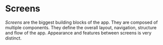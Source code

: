 # Screens

*Screens* are the biggest building blocks of the app.
They are composed of multiple components.
They define the overall layout, navigation, structure and flow of the app.
Appearance and features between screens is very distinct.
